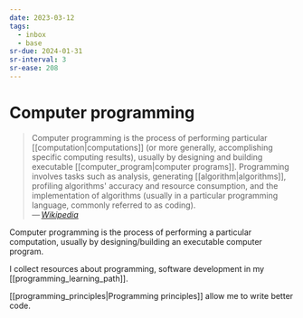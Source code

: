 ```yaml
---
date: 2023-03-12
tags:
  - inbox
  - base
sr-due: 2024-01-31
sr-interval: 3
sr-ease: 208
---
```

# Computer programming

> Computer programming is the process of performing particular
> [[computation|computations]] (or more generally, accomplishing specific
> computing results), usually by designing and building executable
> [[computer_program|computer programs]]. Programming involves tasks such as
> analysis, generating [[algorithm|algorithms]], profiling algorithms' accuracy
> and resource consumption, and the implementation of algorithms (usually in a
> particular programming language, commonly referred to as coding).\
> — <cite>[Wikipedia](https://en.wikipedia.org/wiki/Computer_programming)</cite>

Computer programming is the process of performing a particular computation,
usually by designing/building an executable computer program.

I collect resources about programming, software development in my
[[programming_learning_path]].

[[programming_principles|Programming principles]] allow me to write better code.

